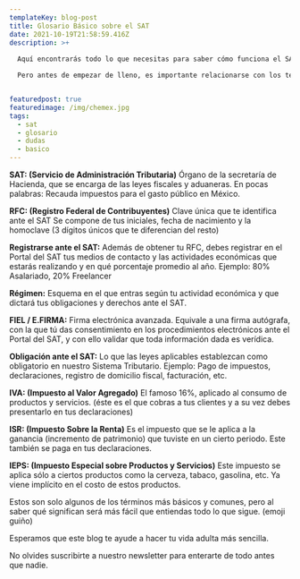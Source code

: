 ```yaml
---
templateKey: blog-post
title: Glosario Básico sobre el SAT
date: 2021-10-19T21:58:59.416Z
description: >+
  
  Aquí encontrarás todo lo que necesitas para saber cómo funciona el SAT. 

  Pero antes de empezar de lleno, es importante relacionarse con los términos, así que aquí les dejamos los más comunes: 


featuredpost: true
featuredimage: /img/chemex.jpg
tags:
  - sat
  - glosario
  - dudas
  - basico
---
```

**SAT: (Servicio de Administración Tributaria)** Órgano de la secretaría de Hacienda, que se encarga de las leyes fiscales y aduaneras.
En pocas palabras: Recauda impuestos para el gasto público en México.

**RFC: (Registro Federal de Contribuyentes)**
Clave única que te identifica ante el SAT 
Se compone de tus iniciales, fecha de nacimiento y la homoclave (3 dígitos únicos que te diferencian del resto) 

**Registrarse ante el SAT:** Además de obtener tu RFC, debes registrar en el Portal del SAT tus medios de contacto y las actividades económicas que estarás realizando y en qué porcentaje promedio al año. Ejemplo: 80% Asalariado, 20% Freelancer

**Régimen:** Esquema en el que entras según tu actividad económica y que dictará tus obligaciones y derechos ante el SAT. 

**FIEL / E.FIRMA:** Firma electrónica avanzada. Equivale a una firma autógrafa, con la que tú das consentimiento en los procedimientos electrónicos ante el Portal del SAT, y con ello validar que toda información dada es verídica.

**Obligación ante el SAT:** Lo que las leyes aplicables establezcan como obligatorio en nuestro Sistema Tributario. Ejemplo: Pago de impuestos, declaraciones, registro de domicilio fiscal, facturación, etc.

**IVA: (Impuesto al Valor Agregado)**
El famoso 16%, aplicado al consumo de productos y servicios. (éste es el que cobras a tus clientes y a su vez debes presentarlo en tus declaraciones)

**ISR: (Impuesto Sobre la Renta)**
Es el impuesto que se le aplica a la ganancia (incremento de patrimonio) que tuviste en un cierto periodo. Este también se paga en tus declaraciones. 

**IEPS: (Impuesto Especial sobre Productos y Servicios)**
Este impuesto se aplica sólo a ciertos productos como la cerveza, tabaco, gasolina, etc.
Ya viene implícito en el costo de estos productos.

Estos son solo algunos de los términos más básicos y comunes, pero al saber qué significan será más fácil que entiendas todo lo que sigue. (emoji guiño) 

Esperamos que este blog te ayude a hacer tu vida adulta más sencilla. 

No olvides suscribirte a nuestro newsletter para enterarte de todo antes que nadie.